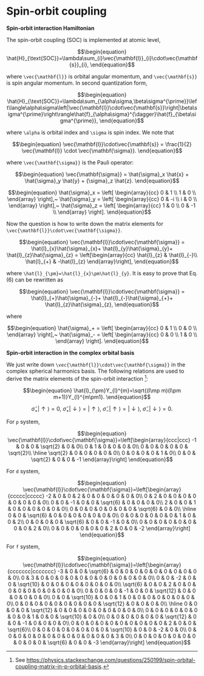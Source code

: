 # Spin-orbit coupling

**Spin-orbit interaction Hamiltonian**

The spin-orbit coupling (SOC) is implemented at atomic level,

```math
\begin{equation}
\hat{H}_{\text{SOC}}=\lambda\sum_{i}\vec{\mathbf{l}}_{i}\cdot\vec{\mathbf{s}}_{i},
\end{equation}
```

where ``\vec{\mathbf{l}}`` is orbital angular momentum, and ``\vec{\mathbf{s}}`` is spin angular momentum. In second quantization form,

```math
\begin{equation}
\hat{H}_{\text{SOC}}=\lambda\sum_{\alpha\sigma,\beta\sigma^{\prime}}\left\langle\alpha\sigma\left|\vec{\mathbf{l}}\cdot\vec{\mathbf{s}}\right|\beta\sigma^{\prime}\right\rangle\hat{f}_{\alpha\sigma}^{\dagger}\hat{f}_{\beta\sigma^{\prime}},
\end{equation}
```

where ``\alpha`` is orbital index and ``\sigma`` is spin index. We note that

```math
\begin{equation}
\vec{\mathbf{l}}\cdot\vec{\mathbf{s}} = 
\frac{1}{2} \vec{\mathbf{l}} \cdot \vec{\mathbf{\sigma}}.
\end{equation}
```

where ``\vec{\mathbf{\sigma}}`` is the Pauli operator:

```math
\begin{equation}
\vec{\mathbf{\sigma}} = \hat{\sigma}_x \hat{x} + \hat{\sigma}_y \hat{y} + {\sigma}_z \hat{z}.
\end{equation}
```

```math
\begin{equation}
\hat{\sigma}_x = \left[
\begin{array}{cc}
0 & 1 \\
1 & 0 \\
\end{array}
\right],~
\hat{\sigma}_y = \left[
\begin{array}{cc}
0 & -i \\
i & 0 \\
\end{array}
\right],~
\hat{\sigma}_z = \left[
\begin{array}{cc}
1 & 0 \\
0 & -1 \\
\end{array}
\right].
\end{equation}
```

Now the question is how to write down the matrix elements for ``\vec{\mathbf{l}}\cdot\vec{\mathbf{\sigma}}``.

```math
\begin{equation}
\vec{\mathbf{l}}\cdot\vec{\mathbf{\sigma}} =
\hat{l}_{x}\hat{\sigma}_{x}+
\hat{l}_{y}\hat{\sigma}_{y}+
\hat{l}_{z}\hat{\sigma}_{z}
= \left[\begin{array}{cc}
\hat{l}_{z} & \hat{l}_{-}\\
\hat{l}_{+} & -\hat{l}_{z}
\end{array}\right],
\end{equation}
```

where ``\hat{l}_{\pm}=\hat{l}_{x}\pm\hat{l}_{y}``. It is easy to prove that Eq.(6) can be rewritten as

```math
\begin{equation}
\vec{\mathbf{l}}\cdot\vec{\mathbf{\sigma}} =
\hat{l}_{+}\hat{\sigma}_{-}+
\hat{l}_{-}\hat{\sigma}_{+}+
\hat{l}_{z}\hat{\sigma}_{z},
\end{equation}
```

where

```math
\begin{equation}
\hat{\sigma}_+ = \left[
\begin{array}{cc}
0 & 1 \\
0 & 0 \\
\end{array}
\right],~
\hat{\sigma}_- = \left[
\begin{array}{cc}
0 & 0 \\
1 & 0 \\
\end{array}
\right].
\end{equation}
```

**Spin-orbit interaction in the complex orbital basis**

We just write down ``\vec{\mathbf{l}}\cdot\vec{\mathbf{\sigma}}`` in the complex spherical harmonics basis. The following relations are used to derive the matrix elements of the spin-orbit interaction [^1]:

```math
\begin{equation}
\hat{l}_{\pm}Y_{l}^{m}=\sqrt{(l\mp m)(l\pm m+1)}Y_{l}^{m\pm1}.
\end{equation}
```

```math
\begin{equation}
\hat{\sigma}_+ |\uparrow\rangle = 0,~
\hat{\sigma}_+ |\downarrow\rangle = |\uparrow\rangle,~
\hat{\sigma}_- |\uparrow\rangle = |\downarrow\rangle,~
\hat{\sigma}_- |\downarrow\rangle = 0.
\end{equation}
```

For ``p`` system,
```math
\begin{equation}
\vec{\mathbf{l}}\cdot\vec{\mathbf{\sigma}}=\left[\begin{array}{ccc|ccc}
-1 & 0 & 0 & \sqrt{2} & 0 & 0\\
0 & 1 & 0 & 0 & 0 & 0\\
0 & 0 & 0 & 0 & 0 & \sqrt{2}\\
\hline
\sqrt{2} & 0 & 0 & 0 & 0 & 0\\
0 & 0 & 0 & 0 & 1 & 0\\
0 & 0 & \sqrt{2} & 0 & 0 & -1
\end{array}\right]
\end{equation}
```

For ``d`` system,
```math
\begin{equation}
\vec{\mathbf{l}}\cdot\vec{\mathbf{\sigma}}=\left[\begin{array}{ccccc|ccccc}
-2 & 0 & 0 & 2 & 0 & 0 & 0 & 0 & 0 & 0\\
0 & 2 & 0 & 0 & 0 & 0 & 0 & 0 & 0 & 0\\
0 & 0 & -1 & 0 & 0 & \sqrt{6} & 0 & 0 & 0 & 0\\
2 & 0 & 0 & 1 & 0 & 0 & 0 & 0 & 0 & 0\\
0 & 0 & 0 & 0 & 0 & 0 & 0 & \sqrt{6} & 0 & 0\\
\hline
0 & 0 & \sqrt{6} & 0 & 0 & 0 & 0 & 0 & 0 & 0\\
0 & 0 & 0 & 0 & 0 & 0 & 1 & 0 & 0 & 2\\
0 & 0 & 0 & 0 & \sqrt{6} & 0 & 0 & -1 & 0 & 0\\
0 & 0 & 0 & 0 & 0 & 0 & 0 & 0 & 2 & 0\\
0 & 0 & 0 & 0 & 0 & 0 & 2 & 0 & 0 & -2
\end{array}\right]
\end{equation}
```

For ``f`` system,
```math
\begin{equation}
\vec{\mathbf{l}}\cdot\vec{\mathbf{\sigma}}=\left[\begin{array}{ccccccc|ccccccc}
-3 & 0 & 0 & \sqrt{6} & 0 & 0 & 0 & 0 & 0 & 0 & 0 & 0 & 0 & 0\\
0 & 3 & 0 & 0 & 0 & 0 & 0 & 0 & 0 & 0 & 0 & 0 & 0 & 0\\
0 & 0 & -2 & 0 & 0 & \sqrt{10} & 0 & 0 & 0 & 0 & 0 & 0 & 0 & 0\\
\sqrt{6} & 0 & 0 & 2 & 0 & 0 & 0 & 0 & 0 & 0 & 0 & 0 & 0 & 0\\
0 & 0 & 0 & 0 & -1 & 0 & 0 & \sqrt{12} & 0 & 0 & 0 & 0 & 0 & 0\\
0 & 0 & \sqrt{10} & 0 & 0 & 1 & 0 & 0 & 0 & 0 & 0 & 0 & 0 & 0\\
0 & 0 & 0 & 0 & 0 & 0 & 0 & 0 & 0 & \sqrt{12} & 0 & 0 & 0 & 0\\
\hline
0 & 0 & 0 & 0 & \sqrt{12} & 0 & 0 & 0 & 0 & 0 & 0 & 0 & 0 & 0\\
0 & 0 & 0 & 0 & 0 & 0 & 0 & 0 & 1 & 0 & 0 & \sqrt{10} & 0 & 0\\
0 & 0 & 0 & 0 & 0 & 0 & \sqrt{12} & 0 & 0 & -1 & 0 & 0 & 0 & 0\\
0 & 0 & 0 & 0 & 0 & 0 & 0 & 0 & 0 & 0 & 2 & 0 & 0 & \sqrt{6}\\
0 & 0 & 0 & 0 & 0 & 0 & 0 & 0 & \sqrt{10} & 0 & 0 & -2 & 0 & 0\\
0 & 0 & 0 & 0 & 0 & 0 & 0 & 0 & 0 & 0 & 0 & 0 & 3 & 0\\
0 & 0 & 0 & 0 & 0 & 0 & 0 & 0 & 0 & 0 & \sqrt{6} & 0 & 0 & -3
\end{array}\right]
\end{equation}
```

[^1]: See https://physics.stackexchange.com/questions/250199/spin-orbital-coupling-matrix-in-p-orbital-basis.
